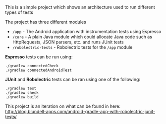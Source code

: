 This is a simple project which shows an architecture used to run different types of tests

The project has three different modules

* `/app` - The Android application with instrumentation tests using Espresso
* `/core` - A plain Java module which could allocate Java code such as HttpRequests, JSON parsers, etc. and runs JUnit tests
* `/robolectric-tests` - Robolectric tests for the `/app` module

**Espresso** tests can be run using:

```
./gradlew connectedCheck
./gradlew connectedAndroidTest
```

**JUnit** and **Robolectric** tests can be ran using one of the following:

```
./gradlew test
./gradlew check
./gradlew build
```

This project is an iteration on what can be found in here: http://blog.blundell-apps.com/android-gradle-app-with-robolectric-junit-tests/
